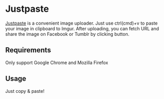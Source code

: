 # Justpaste
[Justpaste](http://justpaste.shume.in/) is a convenient image uploader. Just use ctrl(cmd)+v to paste your image in clipboard to Imgur. After uploading, you can fetch URL and share the image on Facebook or Tumblr by clicking button.

## Requirements
Only support Google Chrome and Mozilla Firefox

## Usage
Just copy & paste!